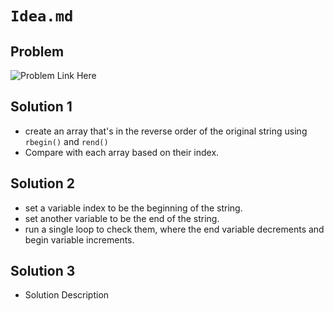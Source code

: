 # `Idea.md`

## Problem

![Problem Link Here](https://i.imgur.com/WsjDJd7.png)

## Solution 1

- create an array that's in the reverse order
of the original string using `rbegin()` and `rend()`
- Compare with each array based on their index.

## Solution 2

- set a variable index to be the beginning of the string.
- set another variable to be the end of the string.
- run a single loop to check them, where the
end variable decrements and begin variable increments.
## Solution 3

- Solution Description
